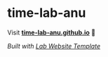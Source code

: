 
# time-lab-anu

Visit **[time-lab-anu.github.io](https://time-lab-anu.github.io)** 🚀

_Built with [Lab Website Template](https://greene-lab.gitbook.io/lab-website-template-docs)_
